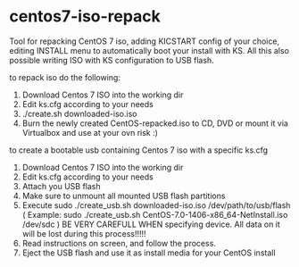# centos7-iso-repack
Tool for repacking CentOS 7 iso, adding KICSTART config of your choice, editing INSTALL menu to automatically boot your install with KS. All this also possible writing ISO with KS configuration to USB flash. 

to repack iso do the following:

1. Download Centos 7 ISO into the working dir
2. Edit ks.cfg according to your needs
3. ./create.sh downloaded-iso.iso
4. Burn the newly created CentOS-repacked.iso to CD, DVD or mount it via Virtualbox and use at your ovn risk :)

to create a bootable usb containing Centos 7 iso with a specific ks.cfg

1. Download Centos 7 ISO into the working dir
2. Edit ks.cfg according to your needs
3. Attach you USB flash
4. Make sure to unmount all mounted USB flash partitions
5. Execute sudo ./create_usb.sh downloaded-iso.iso /dev/path/to/usb/flash ( Example: sudo ./create_usb.sh CentOS-7.0-1406-x86_64-NetInstall.iso /dev/sdc )
   BE VERY CAREFULL WHEN specifying device. All data on it will be lost during this process!!!!!
6. Read instructions on screen, and follow the process.
7. Eject the USB flash and use it as install media for your CentOS install

